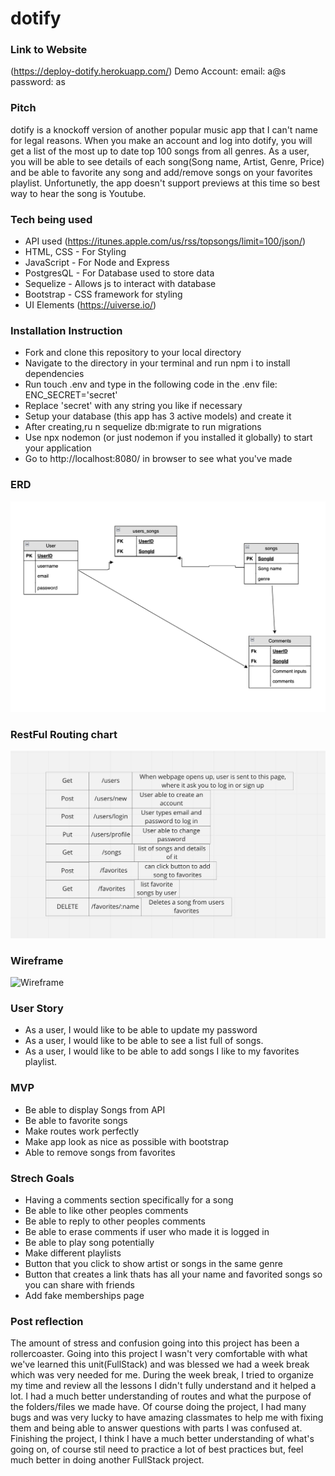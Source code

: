# dotify

### Link to Website

(https://deploy-dotify.herokuapp.com/)
Demo Account: email: a@s password: as

### Pitch

dotify is a knockoff version of another popular music app that I can't name for legal reasons. When you make an account and log into dotify, you will get a list of the most up to date top 100 songs from all genres. As a user, you will be able to see details of each song(Song name, Artist, Genre, Price) and be able to favorite any song and add/remove songs on your favorites playlist. Unfortunetly, the app doesn't support previews at this time so best way to hear the song is Youtube.

### Tech being used

* API used (https://itunes.apple.com/us/rss/topsongs/limit=100/json/)
* HTML, CSS - For Styling
* JavaScript - For Node and Express 
* PostgresQL - For Database used to store data
* Sequelize - Allows js to interact with database
* Bootstrap - CSS framework for styling
* UI Elements (https://uiverse.io/)

### Installation Instruction
- Fork and clone this repository to your local directory
- Navigate to the directory in your terminal and run npm i to install dependencies
- Run touch .env and type in the following code in the .env file: ENC_SECRET='secret'
- Replace 'secret' with any string you like if necessary
- Setup your database (this app has 3 active models) and create it
- After creating,ru n sequelize db:migrate to run migrations
- Use npx nodemon (or just nodemon if you installed it globally) to start your application
- Go to http://localhost:8080/ in browser to see what you've made

### ERD
![ERD](./img/ERD.png)

### RestFul Routing chart
![RRC](./img/Routes.png)

### Wireframe
![Wireframe](https://imgur.com/IUL0M0i.png)

### User Story 

* As a user, I would like to be able to update my password
* As a user, I would like to be able to see a list full of songs.
* As a user, I would like to be able to add songs I like to my favorites playlist. 

### MVP 

* Be able to display Songs from API
* Be able to favorite songs
* Make routes work perfectly
* Make app look as nice as possible with bootstrap
* Able to remove songs from favorites

### Strech Goals

* Having a comments section specifically for a song
* Be able to like other peoples comments
* Be able to reply to other peoples comments
* Be able to erase comments if user who made it is logged in
* Be able to play song potentially
* Make different playlists
* Button that you click to show artist or songs in the same genre
* Button that creates a link thats has all your name and favorited songs so you can share with friends
* Add fake memberships page

### Post reflection 

The amount of stress and confusion going into this project has been a rollercoaster. Going into this project I wasn't very comfortable with what we've learned this unit(FullStack) and was blessed we had a week break which was very needed for me. During the week break, I tried to organize my time and review all the lessons I didn't fully understand and it helped a lot. I had a much better understanding of routes and what the purpose of the folders/files we made have. Of course doing the project, I had many bugs and was very lucky to have amazing classmates to help me with fixing them and being able to answer questions with parts I was confused at. Finishing the project, I think I have a much better understanding of what's going on, of course stil need to practice a lot of best practices but, feel much better in doing another FullStack project. 
